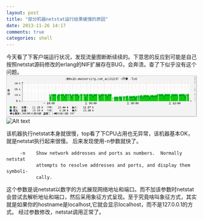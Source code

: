```yaml
---
layout: post
title: "部分机器netstat运行结果缓慢的原因"
date: 2013-11-26 14:17
comments: true
categories: shell 
---
```


今天看了下客户端运行状况，发现流量图断断续续的。下意思的反应到可能是自己按照netstat源码修改的erlang的NIF扩展存在BUG，会奔溃。查了下似乎没有这个问题。
![Alt text](/images/evoup/netstat1.png)
![Alt text](/images/evoup/netstat2.png)
<!-- more -->
该机器执行netstat本身就很慢，top看了下CPU占用也无异常，该机器基本OK，就是netstat执行起来很慢。
后来发现使用-n参数就快了。
```
     -n    Show network addresses and ports as numbers.  Normally netstat
           attempts to resolve addresses and ports, and display them symboli‐
           cally.
```
这个参数是说netstat以数字的方式展现网络地址和端口。而不加该参数时netstat会尝试去解析地址和端口，然后采用象征方式呈现。至于究竟啥叫象征方式，其实就是如果你的hostname是localhost,它就会显示localhost，而不是127.0.0.1的方式。
经过参数修改，netstat调用正常了。
